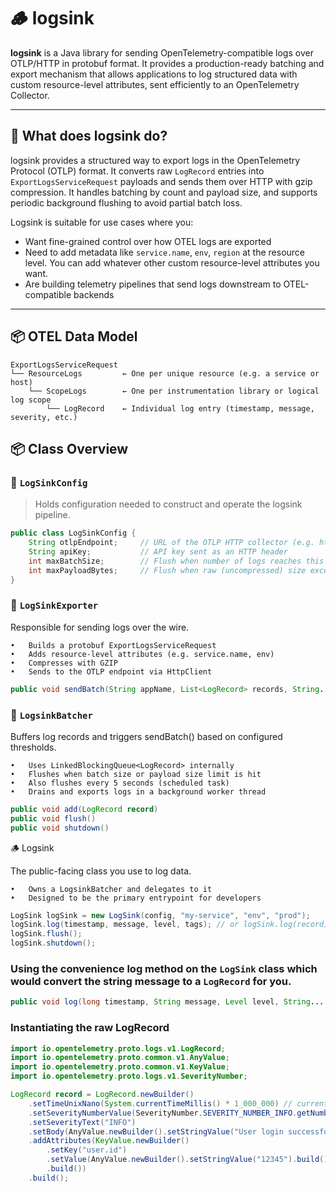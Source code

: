 # 🪵 logsink

**logsink** is a Java library for sending OpenTelemetry-compatible logs over OTLP/HTTP in protobuf format. It provides a production-ready batching and export mechanism that allows applications to log structured data with custom resource-level attributes, sent efficiently to an OpenTelemetry Collector.

---

## 📖 What does logsink do?

logsink provides a structured way to export logs in the OpenTelemetry Protocol (OTLP) format. It converts raw `LogRecord` entries into `ExportLogsServiceRequest` payloads and sends them over HTTP with gzip compression.
It handles batching by count and payload size, and supports periodic background flushing to avoid partial batch loss.

Logsink is suitable for use cases where you:
- Want fine-grained control over how OTEL logs are exported
- Need to add metadata like `service.name`, `env`, `region` at the resource level. You can add whatever other custom resource-level attributes you want.
- Are building telemetry pipelines that send logs downstream to OTEL-compatible backends

---

## 📦 OTEL Data Model 

```aiignore
ExportLogsServiceRequest
└── ResourceLogs         ← One per unique resource (e.g. a service or host)
    └── ScopeLogs        ← One per instrumentation library or logical log scope
        └── LogRecord    ← Individual log entry (timestamp, message, severity, etc.)
```

## 📦 Class Overview

### 🔧 `LogSinkConfig`

> Holds configuration needed to construct and operate the logsink pipeline.

```java
public class LogSinkConfig {
    String otlpEndpoint;     // URL of the OTLP HTTP collector (e.g. http://localhost:4318/v1/logs)
    String apiKey;           // API key sent as an HTTP header
    int maxBatchSize;        // Flush when number of logs reaches this
    int maxPayloadBytes;     // Flush when raw (uncompressed) size exceeds this
}
```

### 🔧 `LogSinkExporter`

Responsible for sending logs over the wire.

	•	Builds a protobuf ExportLogsServiceRequest
	•	Adds resource-level attributes (e.g. service.name, env)
	•	Compresses with GZIP
	•	Sends to the OTLP endpoint via HttpClient


```java
public void sendBatch(String appName, List<LogRecord> records, String... resourceTags)
```

### 🔧 `LogsinkBatcher`

Buffers log records and triggers sendBatch() based on configured thresholds.

	•	Uses LinkedBlockingQueue<LogRecord> internally
	•	Flushes when batch size or payload size limit is hit
	•	Also flushes every 5 seconds (scheduled task)
	•	Drains and exports logs in a background worker thread

```java
public void add(LogRecord record)
public void flush()
public void shutdown()
```

🪵 Logsink

The public-facing class you use to log data.

	•	Owns a LogsinkBatcher and delegates to it
	•	Designed to be the primary entrypoint for developers

```java
LogSink logSink = new LogSink(config, "my-service", "env", "prod");
logSink.log(timestamp, message, level, tags); // or logSink.log(record);
logSink.flush();
logSink.shutdown();
```

### Using the convenience log method on the `LogSink` class which would convert the string message to a `LogRecord` for you.

```java
public void log(long timestamp, String message, Level level, String... tags) // tags here are structured attributes you attach at the logRecord level. 
```

### Instantiating the raw LogRecord

```java
import io.opentelemetry.proto.logs.v1.LogRecord;
import io.opentelemetry.proto.common.v1.AnyValue;
import io.opentelemetry.proto.common.v1.KeyValue;
import io.opentelemetry.proto.logs.v1.SeverityNumber;

LogRecord record = LogRecord.newBuilder()
    .setTimeUnixNano(System.currentTimeMillis() * 1_000_000) // current time in nanoseconds
    .setSeverityNumberValue(SeverityNumber.SEVERITY_NUMBER_INFO.getNumber())
    .setSeverityText("INFO")
    .setBody(AnyValue.newBuilder().setStringValue("User login successful").build())
    .addAttributes(KeyValue.newBuilder()
        .setKey("user.id")
        .setValue(AnyValue.newBuilder().setStringValue("12345").build())
        .build())
    .build();
```